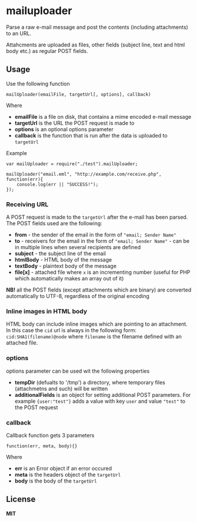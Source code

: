 # mailuploader

Parse a raw e-mail message and post the contents (including attachments) to an URL.

Attahcments are uploaded as files, other fields (subject line, text and html body etc.) as
regular POST fields.

## Usage

Use the following function

    mailUploader(emailFile, targetUrl[, options], callback)
    
Where

  * **emailFile** is a file on disk, that contains a mime encoded e-mail message
  * **targetUrl** is the URL the POST request is made to
  * **options** is an optional options parameter
  * **callback** is the function that is run after the data is uploaded to `targetUrl`

Example

    var mailUploader = require("./test").mailUploader;
    
    mailUploader("email.eml", "http://example.com/receive.php", function(err){
        console.log(err || "SUCCESS!");
    });

### Receiving URL

A POST request is made to the `targetUrl` after the e-mail has been parsed. The POST fields used are the following:

  * **from** - the sender of the email in the form of `"email; Sender Name"`
  * **to** - receivers for the email in the form of `"email; Sender Name"` - can be in multiple lines when several recipients are defined
  * **subject** -  the subject line of the email
  * **htmlBody** - HTML body of the message
  * **textBody** - plaintext body of the message
  * **file[x]** - attached file where `x` is an incrementing number (useful for PHP which automatically makes an array out of it)

**NB!** all the POST fields (except attachments which are binary) are converted automatically to UTF-8, regardless of the original encoding

### Inline images in HTML body

HTML body can include inline images which are pointing to an attachment. In this case the `cid` url is always in the
following form: `cid:SHA1(filename)@node` where `filename` is the filename defined with an attached file.

### options

options parameter can be used wit the following properties

  * **tempDir** (defualts to '/tmp') a directory, where temporary files (attachmetns and such) will be written
  * **additionalFields** is an object for setting additional POST parameters. For example `{user:"test"}` adds a value with key `user` and value `"test"` to the POST request

### callback

Callback function gets 3 parameters

    function(err, meta, body){}

Where

  * **err** is an Error object if an error occured
  * **meta** is the headers object of the `targetUrl`
  * **body** is the body of the `targetUrl`

## License

**MIT**